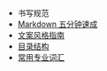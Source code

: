 - 书写规范
 - [Markdown 五分钟速成](markdown.md)
 - [文案风格指南](copywriting-guide.md)
- [目录结构](toc-struct.md)
- [常用专业词汇](glossary.md)
  